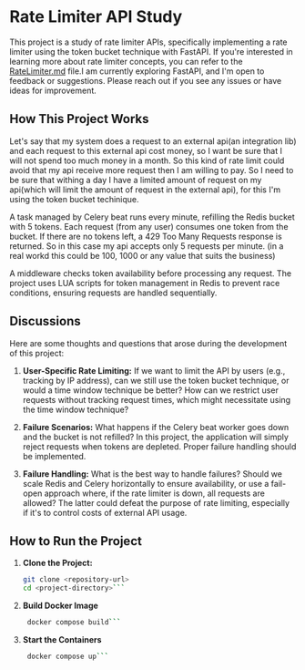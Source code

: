 # Rate Limiter API Study

This project is a study of rate limiter APIs, specifically implementing a rate limiter using the token bucket technique with FastAPI. If you're interested in learning more about rate limiter concepts, you can refer to the [RateLimiter.md](./RateLimiter.md) file.I am currently exploring FastAPI, and I'm open to feedback or suggestions. Please reach out if you see any issues or have ideas for improvement.

## How This Project Works

Let's say that my system does a request to an external api(an integration lib) and each request to this external api cost money, so I want be sure that I will not spend too much money in a month. So this kind of rate limit could avoid that my api receive more request then I am willing to pay. So I need to be sure that withing a day I have a limited amount of request on my api(which will limit the amount of request in the external api), for this I'm using the token bucket techinique.

A task managed by Celery beat runs every minute, refilling the Redis bucket with 5 tokens. Each request (from any user) consumes one token from the bucket. If there are no tokens left, a 429 Too Many Requests response is returned. So in this case my api accepts only 5 requests per minute. (in a real workd this could be 100, 1000 or any value that suits the business)

A middleware checks token availability before processing any request. The project uses LUA scripts for token management in Redis to prevent race conditions, ensuring requests are handled sequentially.

## Discussions

Here are some thoughts and questions that arose during the development of this project:

1. **User-Specific Rate Limiting:** If we want to limit the API by users (e.g., tracking by IP address), can we still use the token bucket technique, or would a time window technique be better? How can we restrict user requests without tracking request times, which might necessitate using the time window technique?

2. **Failure Scenarios:** What happens if the Celery beat worker goes down and the bucket is not refilled? In this project, the application will simply reject requests when tokens are depleted. Proper failure handling should be implemented.

3. **Failure Handling:** What is the best way to handle failures? Should we scale Redis and Celery horizontally to ensure availability, or use a fail-open approach where, if the rate limiter is down, all requests are allowed? The latter could defeat the purpose of rate limiting, especially if it's to control costs of external API usage.

## How to Run the Project

1. **Clone the Project:**
   ```bash
   git clone <repository-url>
   cd <project-directory>```
2. **Build Docker Image**
   ```bash
    docker compose build```

3. **Start the Containers**
   ```bash
    docker compose up```
